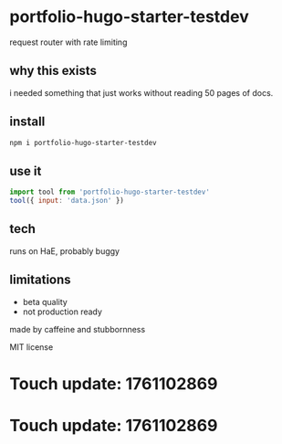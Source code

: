 # portfolio-hugo-starter-testdev

request router with rate limiting

## why this exists

i needed something that just works without reading 50 pages of docs.

## install

```bash
npm i portfolio-hugo-starter-testdev
```

## use it

```js
import tool from 'portfolio-hugo-starter-testdev'
tool({ input: 'data.json' })
```

## tech

runs on HaE, probably buggy

## limitations

- beta quality
- not production ready

made by caffeine and stubbornness

MIT license

# Touch update: 1761102869

# Touch update: 1761102869
